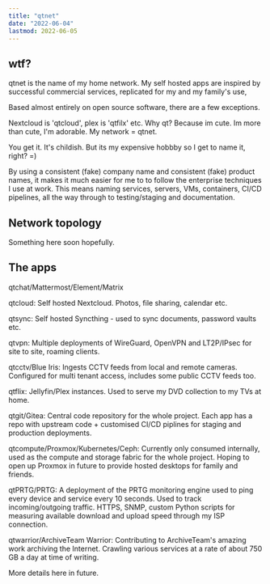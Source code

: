 ```yaml
---
title: "qtnet"
date: "2022-06-04"
lastmod: 2022-06-05
---
```

## wtf?
qtnet is the name of my home network. My self hosted apps are inspired by successful commercial services, replicated for my and my family's use,

Based almost entirely on open source software, there are a few exceptions. 

Nextcloud is 'qtcloud', plex is 'qtfilx' etc. Why qt? Because im cute. Im more than cute, I'm adorable. My network = qtnet.

You get it. It's childish. But its my expensive hobbby so I get to name it, right? =)

By using a consistent (fake) company name and consistent (fake) product names, it makes it much easier for me to to follow the enterprise techniques I use at work. This means naming services, servers, VMs, containers, CI/CD pipelines, all the way through to testing/staging and documentation.

## Network topology
Something here soon hopefully. 

## The apps
qtchat/Mattermost/Element/Matrix

qtcloud: Self hosted Nextcloud. Photos, file sharing, calendar etc.

qtsync: Self hosted Syncthing - used to sync documents, password vaults etc.

qtvpn: Multiple deployments of WireGuard, OpenVPN and LT2P/IPsec for site to site, roaming clients.

qtcctv/Blue Iris: Ingests CCTV feeds from local and remote cameras. Configured for multi tenant access, includes some public CCTV feeds too.

qtflix: Jellyfin/Plex instances. Used to serve my DVD collection to my TVs at home.

qtgit/Gitea: Central code repository for the whole project. Each app has a repo with upstream code + customised CI/CD piplines for staging and production deployments.

qtcompute/Proxmox/Kubernetes/Ceph: Currently only consumed internally, used as the compute and storage fabric for the whole project. Hoping to open up Proxmox in future to provide hosted desktops for family and friends.

qtPRTG/PRTG: A deployment of the PRTG monitoring engine used to ping every device and service every 10 seconds. Used to track incoming/outgoing traffic. HTTPS, SNMP, custom Python scripts for measuring available download and upload speed through my ISP connection.

qtwarrior/ArchiveTeam Warrior: Contributing to ArchiveTeam's amazing work archiving the Internet. Crawling various services at a rate of about 750 GB a day at time of writing.

More details here in future.
